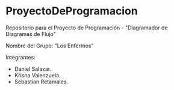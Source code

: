 # ProyectoDeProgramacion
Repositorio para el Proyecto de Programación - "Diagramador de Diagramas de Flujo"

Nombre del Grupo: "Los Enfermos"

Integrantes: 
* Daniel Salazar.
* Krisna Valenzuela.
* Sebastian Retamales.
